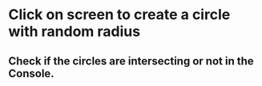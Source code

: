 # Click on screen to create a circle with random radius

## Check if the circles are intersecting or not in the Console.
